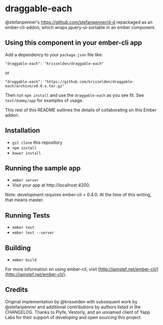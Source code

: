 # draggable-each

@stefanpenner's https://github.com/stefanpenner/d-d repackaged as an ember-cli-addon, which wraps jquery-ui-sortable in an ember component.

## Using this component in your ember-cli app

Add a dependency to your `package.json` file like:

  `"draggable-each": "krisselden/draggable-each"`

or

  `"draggable-each": "https://github.com/krisselden/draggable-each/archive/v0.0.x.tar.gz"`

Then run `npm install` and use the `draggable-each` as you see fit. See `test/dummy/app` for examples of usage.

This rest of this README outlines the details of collaborating on this Ember addon.

## Installation

* `git clone` this repository
* `npm install`
* `bower install`

## Running the sample app

* `ember server`
* Visit your app at http://localhost:4200.

Note: development requires ember-cli > 0.4.0. At the time of this writing, that means master.

## Running Tests

* `ember test`
* `ember test --server`

## Building

* `ember build`

For more information on using ember-cli, visit [http://iamstef.net/ember-cli/](http://iamstef.net/ember-cli/).

## Credits

Original implementation by @krisselden with subsequent work by @stefanpenner and additional contributions by authors listed in the CHANGELOG. Thanks to Plyfe, Vestorly, and an unnamed client of Yapp Labs for their support of developing and open sourcing this project.
